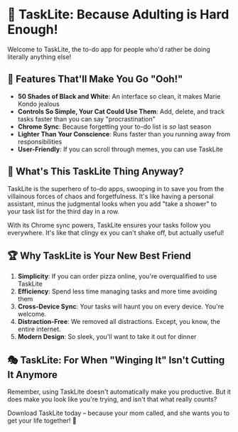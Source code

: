 # 🚀 TaskLite: Because Adulting is Hard Enough!

Welcome to TaskLite, the to-do app for people who'd rather be doing literally anything else!

## 🎉 Features That'll Make You Go "Ooh!"

- **50 Shades of Black and White**: An interface so clean, it makes Marie Kondo jealous
- **Controls So Simple, Your Cat Could Use Them**: Add, delete, and track tasks faster than you can say "procrastination"
- **Chrome Sync**: Because forgetting your to-do list is *so* last season
- **Lighter Than Your Conscience**: Runs faster than you running away from responsibilities
- **User-Friendly**: If you can scroll through memes, you can use TaskLite

## 🤔 What's This TaskLite Thing Anyway?

TaskLite is the superhero of to-do apps, swooping in to save you from the villainous forces of chaos and forgetfulness. It's like having a personal assistant, minus the judgmental looks when you add "take a shower" to your task list for the third day in a row.

With its Chrome sync powers, TaskLite ensures your tasks follow you everywhere. It's like that clingy ex you can't shake off, but actually useful!

## 🏆 Why TaskLite is Your New Best Friend

1. **Simplicity**: If you can order pizza online, you're overqualified to use TaskLite
2. **Efficiency**: Spend less time managing tasks and more time avoiding them
3. **Cross-Device Sync**: Your tasks will haunt you on every device. You're welcome.
4. **Distraction-Free**: We removed all distractions. Except, you know, the entire internet.
5. **Modern Design**: So sleek, you'll want to take it out for dinner

## 🎭 TaskLite: For When "Winging It" Isn't Cutting It Anymore

Remember, using TaskLite doesn't automatically make you productive. But it does make you look like you're trying, and isn't that what really counts?

Download TaskLite today – because your mom called, and she wants you to get your life together! 🌟
